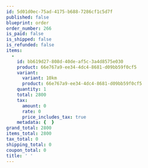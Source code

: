```yaml
---
id: 5d01d0ec-75ad-4175-b688-7286cf1c5d7f
published: false
blueprint: order
order_number: 266
is_paid: false
is_shipped: false
is_refunded: false
items:
  -
    id: bb619d27-808d-40de-af5c-3a4d8575e030
    product: 66e767a9-ee34-4dc4-8681-d09bb59f0cf5
    variant:
      variant: 10km
      product: 66e767a9-ee34-4dc4-8681-d09bb59f0cf5
    quantity: 1
    total: 2800
    tax:
      amount: 0
      rate: 0
      price_includes_tax: true
    metadata: {  }
grand_total: 2800
items_total: 2800
tax_total: 0
shipping_total: 0
coupon_total: 0
title: ' '
---
```


